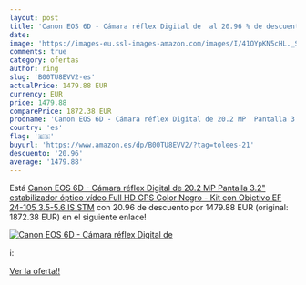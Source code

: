 ```yaml
---
layout: post
title: 'Canon EOS 6D - Cámara réflex Digital de  al 20.96 % de descuento'
date: 
image: 'https://images-eu.ssl-images-amazon.com/images/I/41OYpKN5cHL._SL200_.jpg'
comments: true
category: ofertas
author: ring
slug: 'B00TU8EVV2-es'
actualPrice: 1479.88 EUR
currency: EUR
price: 1479.88
comparePrice: 1872.38 EUR
prodname: 'Canon EOS 6D - Cámara réflex Digital de 20.2 MP  Pantalla 3.2"  estabilizador óptico  vídeo Full HD  GPS   Color Negro - Kit con Objetivo EF 24-105 3.5-5.6 IS STM'
country: 'es'
flag: '🇪🇸'
buyurl: 'https://www.amazon.es/dp/B00TU8EVV2/?tag=tolees-21'
descuento: '20.96'
average: '1479.88'
---
```


Está [Canon EOS 6D - Cámara réflex Digital de 20.2 MP  Pantalla 3.2"  estabilizador óptico  vídeo Full HD  GPS   Color Negro - Kit con Objetivo EF 24-105 3.5-5.6 IS STM](https://www.amazon.es/dp/B00TU8EVV2/?tag=tolees-21) con 20.96 de descuento por 1479.88 EUR (original: 1872.38 EUR) en el siguiente enlace!

[![Canon EOS 6D - Cámara réflex Digital de ](https://images-eu.ssl-images-amazon.com/images/I/41OYpKN5cHL._SL200_.jpg)](https://www.amazon.es/dp/B00TU8EVV2/?tag=tolees-21)

ℹ️:


[Ver la oferta!!](https://www.amazon.es/dp/B00TU8EVV2/?tag=tolees-21)
